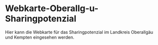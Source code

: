# Webkarte-Oberallg-u-Sharingpotenzial
Hier kann die Webkarte für das Sharingpotenzial im Landkreis Oberallgäu und Kempten eingesehen werden.
